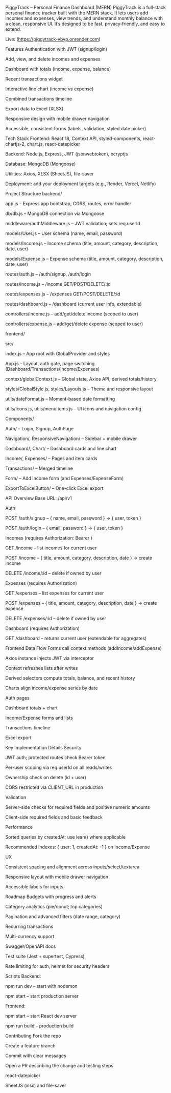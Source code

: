 PiggyTrack – Personal Finance Dashboard (MERN)
PiggyTrack is a full‑stack personal finance tracker built with the MERN stack. It lets users add incomes and expenses, view trends, and understand monthly balance with a clean, responsive UI. It’s designed to be fast, privacy‑friendly, and easy to extend.

Live: (https://piggytrack-vbyp.onrender.com)


Features
Authentication with JWT (signup/login)

Add, view, and delete incomes and expenses

Dashboard with totals (income, expense, balance)

Recent transactions widget

Interactive line chart (income vs expense)

Combined transactions timeline

Export data to Excel (XLSX)

Responsive design with mobile drawer navigation

Accessible, consistent forms (labels, validation, styled date picker)

Tech Stack
Frontend: React 18, Context API, styled-components, react-chartjs-2, chart.js, react-datepicker

Backend: Node.js, Express, JWT (jsonwebtoken), bcryptjs

Database: MongoDB (Mongoose)

Utilities: Axios, XLSX (SheetJS), file-saver

Deployment: add your deployment targets (e.g., Render, Vercel, Netlify)

Project Structure
backend/

app.js – Express app bootstrap, CORS, routes, error handler

db/db.js – MongoDB connection via Mongoose

middleware/authMiddleware.js – JWT validation; sets req.userId

models/User.js – User schema (name, email, password)

models/Income.js – Income schema (title, amount, category, description, date, user)

models/Expense.js – Expense schema (title, amount, category, description, date, user)

routes/auth.js – /auth/signup, /auth/login

routes/income.js – /income GET/POST/DELETE/:id

routes/expenses.js – /expenses GET/POST/DELETE/:id

routes/dashboard.js – /dashboard (current user info, extendable)

controllers/income.js – add/get/delete income (scoped to user)

controllers/expense.js – add/get/delete expense (scoped to user)

frontend/

src/

index.js – App root with GlobalProvider and styles

App.js – Layout, auth gate, page switching (Dashboard/Transactions/Income/Expenses)

context/globalContext.js – Global state, Axios API, derived totals/history

styles/GlobalStyle.js, styles/Layouts.js – Theme and responsive layout

utils/dateFormat.js – Moment-based date formatting

utils/Icons.js, utils/menuItems.js – UI icons and navigation config

Components/

Auth/ – Login, Signup, AuthPage

Navigation/, ResponsiveNavigation/ – Sidebar + mobile drawer

Dashboard/, Chart/ – Dashboard cards and line chart

Income/, Expenses/ – Pages and item cards

Transactions/ – Merged timeline

Form/ – Add Income form (and Expenses/ExpenseForm)

ExportToExcelButton/ – One-click Excel export


API Overview
Base URL: /api/v1

Auth

POST /auth/signup – { name, email, password } → { user, token }

POST /auth/login – { email, password } → { user, token }

Incomes (requires Authorization: Bearer <token>)

GET /income – list incomes for current user

POST /income – { title, amount, category, description, date } → create income

DELETE /income/:id – delete if owned by user

Expenses (requires Authorization)

GET /expenses – list expenses for current user

POST /expenses – { title, amount, category, description, date } → create expense

DELETE /expenses/:id – delete if owned by user

Dashboard (requires Authorization)

GET /dashboard – returns current user (extendable for aggregates)

Frontend Data Flow
Forms call context methods (addIncome/addExpense)

Axios instance injects JWT via interceptor

Context refreshes lists after writes

Derived selectors compute totals, balance, and recent history

Charts align income/expense series by date


Auth pages

Dashboard totals + chart

Income/Expense forms and lists

Transactions timeline

Excel export

Key Implementation Details
Security

JWT auth; protected routes check Bearer token

Per-user scoping via req.userId on all reads/writes

Ownership check on delete (id + user)

CORS restricted via CLIENT_URL in production

Validation

Server-side checks for required fields and positive numeric amounts

Client-side required fields and basic feedback

Performance

Sorted queries by createdAt; use lean() where applicable

Recommended indexes: { user: 1, createdAt: -1 } on Income/Expense

UX

Consistent spacing and alignment across inputs/select/textarea

Responsive layout with mobile drawer navigation

Accessible labels for inputs

Roadmap
Budgets with progress and alerts

Category analytics (pie/donut; top categories)

Pagination and advanced filters (date range, category)

Recurring transactions

Multi-currency support

Swagger/OpenAPI docs

Test suite (Jest + supertest, Cypress)

Rate limiting for auth, helmet for security headers

Scripts
Backend:

npm run dev – start with nodemon

npm start – start production server

Frontend:

npm start – start React dev server

npm run build – production build

Contributing
Fork the repo

Create a feature branch

Commit with clear messages

Open a PR describing the change and testing steps



react-datepicker

SheetJS (xlsx) and file-saver
